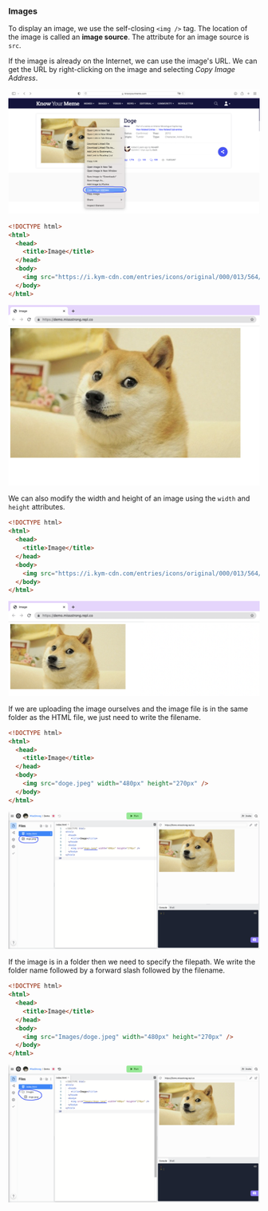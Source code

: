 ### Images

To display an image, we use the self-closing `<img />` tag. The location of the image is called an **image source**. The attribute for an image source is `src`. 

If the image is already on the Internet, we can use the image's URL. We can get the URL by right-clicking on the image and selecting *Copy Image Address*.

![](../../Images/Doge_Address.png)

```html
<!DOCTYPE html>
<html>
  <head>
    <title>Image</title>
  </head>
  <body>
    <img src="https://i.kym-cdn.com/entries/icons/original/000/013/564/doge.jpg"/>
  </body>
</html>
```

![](../../Images/HTML_Image1.png)

We can also modify the width and height of an image using the `width` and `height` attributes.

```html
<!DOCTYPE html>
<html>
  <head>
    <title>Image</title>
  </head>
  <body>
    <img src="https://i.kym-cdn.com/entries/icons/original/000/013/564/doge.jpg"  width="480px" height="270px" />
  </body>
</html>
```

![](../../Images/HTML_Image2.png)

If we are uploading the image ourselves and the image file is in the same folder as the HTML file, we just need to write the filename. 

```html
<!DOCTYPE html>
<html>
  <head>
    <title>Image</title>
  </head>
  <body>
    <img src="doge.jpeg" width="480px" height="270px" />
  </body>
</html>
```

![](../../Images/HTML_Image3.png)

If the image is in a folder then we need to specify the filepath. We write the folder name followed by a forward slash followed by the filename.


```html
<!DOCTYPE html>
<html>
  <head>
    <title>Image</title>
  </head>
  <body>
    <img src="Images/doge.jpeg" width="480px" height="270px" />
  </body>
</html>
```

![](../../Images/HTML_Image4.png)
